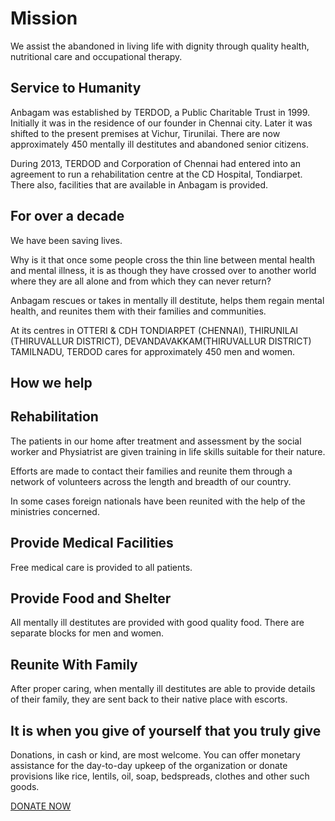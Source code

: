 # Mission

We assist the abandoned in living life with dignity through quality health, nutritional care and occupational therapy.

</section><section>

# Service to Humanity

Anbagam was established by TERDOD, a Public Charitable Trust in 1999. Initially it was in the residence of our founder in Chennai city. Later it was shifted to the present premises at Vichur, Tirunilai. There are now approximately 450 mentally ill destitutes and abandoned senior citizens.

During 2013, TERDOD and Corporation of Chennai had entered into an agreement to run a rehabilitation centre at the CD Hospital, Tondiarpet. There also, facilities that are available in Anbagam is provided. 

</section><section>

# For over a decade

We have been saving lives.

Why is it that once some people cross the thin line between mental health and mental illness, it is as though they have crossed over to another world where they are all alone and from which they can never return?

Anbagam rescues or takes in mentally ill destitute, helps them regain mental health, and reunites them with their families and communities.

At its centres in OTTERI & CDH TONDIARPET (CHENNAI), THIRUNILAI (THIRUVALLUR DISTRICT), DEVANDAVAKKAM(THIRUVALLUR DISTRICT) TAMILNADU, TERDOD cares for approximately 450 men and women.

</section><section>

# How we help

## Rehabilitation

The patients in our home after treatment and assessment by the social worker and Physiatrist are given training in life skills suitable for their nature.

Efforts are made to contact their families and reunite them through a network of volunteers across the length and breadth of our country.

In some cases foreign nationals have been reunited with the help of the ministries concerned.

## Provide Medical Facilities

Free medical care is provided to all patients.

## Provide Food and Shelter

All mentally ill destitutes are provided with good quality food. There are separate blocks for men and women.

## Reunite With Family

After proper caring, when mentally ill destitutes are able to provide details of their family, they are sent back to their native place with escorts.

</section><section>

# It is when you give of yourself that you truly give

Donations, in cash or kind, are most welcome. You can offer monetary assistance for the day-to-day upkeep of the organization or donate provisions like rice, lentils, oil, soap, bedspreads, clothes and other such goods.

[DONATE NOW](%url%donate/)

